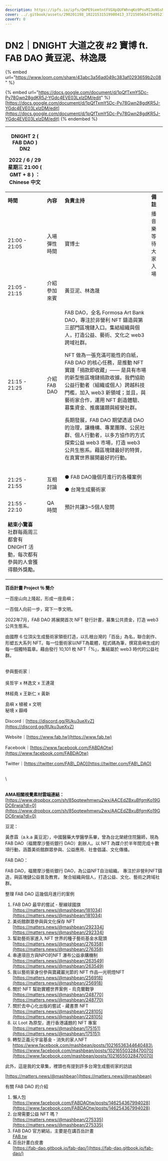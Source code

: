 ```yaml
---
description: https://ipfs.io/ipfs/QmPE9iemtntFVGXpQUFWhnqKo9PsvM13oNSsMoHzemujAq
cover: ../.gitbook/assets/290201198_10221531519980413_3721505654754952189_n.jpeg
coverY: 0
---
```


# DN2｜DNIGHT 大道之夜 #2 寶博 ft. FAB DAO 黃豆泥、林逸晟



{% embed url="https://www.loom.com/share/43abc3a56ad049c383af0293659b2c08" %}

{% embed url="https://docs.google.com/document/d/1pQfTxmY5Dc-Py78Gwn28gdKR5J-YGdc4EVE03LxlzDM/edit" %}
[https://docs.google.com/document/d/1pQfTxmY5Dc-Py78Gwn28gdKR5J-YGdc4EVE03LxlzDM/edit](https://docs.google.com/document/d/1pQfTxmY5Dc-Py78Gwn28gdKR5J-YGdc4EVE03LxlzDM/edit)
{% endembed %}



&#x20;

| <p><strong>DNIGHT 2 ( FAB DAO ) DN2</strong></p><p>2022 / 6 / 29 星期三 21:00 ( GMT + 8 ) ：Chinese  中文</p> |            |                                                                                                                                                                                                                                                                                                                                                                                         |           |
| ------------------------------------------------------------------------------------------------------- | ---------- | --------------------------------------------------------------------------------------------------------------------------------------------------------------------------------------------------------------------------------------------------------------------------------------------------------------------------------------------------------------------------------------- | --------- |
| **時間**                                                                                                  | **內容**     | **負責主持**                                                                                                                                                                                                                                                                                                                                                                                | **備註**    |
| 21:00 - 21:05                                                                                           | 入場彈性時間     | 寶博士                                                                                                                                                                                                                                                                                                                                                                                     | 播音樂等待大家入場 |
| 21:05 - 21:15                                                                                           | 介紹參加來賓     | 黃豆泥、林逸晟                                                                                                                                                                                                                                                                                                                                                                                 |           |
| 21:15 - 21:25                                                                                           | 介紹 FAB DAO | <p>FAB DAO，全名 Formosa Art Bank DAO，專注於非營利 NFT 鑄造與第三部門區塊鏈入口。集結組織與個人，打造公益、藝術、文化之 web3 跨域社群。</p><p> </p><p>NFT 做為一張充滿可能性的白紙，FAB DAO 的核心任務，是推動 NFT 實踐「捐款即收藏」—— 是具有市場的新型態區塊鏈捐款收據。我們協助公益行動者（組織或個人）跨越科技門檻，加入 web3 新領域；並且，與藝術家合作，運用 NFT 創造體驗、募集資金、推廣議題與經營社群。</p><p> </p><p>長期發展，FAB DAO 期望透過 DAO 的治理，讓機構、專業團隊、公民社群、個人行動者，以多方協作的方式探索公益 web3 市場，打造 web3 公共生態系。藉區塊鏈最好的特質，在真實世界展開最好的行動。</p><p> </p> |           |
| 21:25 - 21:55                                                                                           | 互相討論       | <p>●      FAB DAO幾個月進行的各種案例</p><p>●      台灣生成藝術家</p>                                                                                                                                                                                                                                                                                                                                    |           |
| 21:55 - 22:10                                                                                           | QA 時間      | 預計共讓3\~5個人發問                                                                                                                                                                                                                                                                                                                                                                            |           |
| <p><strong>結束小驚喜</strong><br>社群每兩周三都會有 DNIGHT 活動，每次都有參與的人會獲得額外獎勵。</p>                                   |            |                                                                                                                                                                                                                                                                                                                                                                                         |           |

&#x20;

&#x20;

**百岳計畫 Project ％  簡介**

&#x20;

一百座山向上隆起，形成一座島嶼；

一百個人向前一步，寫下一季文明。

&#x20;

2022年7月，FAB DAO 將展開首次 NFT 發行計畫，募集公共資金，打造 web3 公共生態系。

&#x20;

由國際 6 位頂尖生成藝術家領銜打造，以扎根台灣的「百岳」為名，聯合創作、形塑五大系列 NFT。每一位藝術家以NFT為載體，程式碼為筆，撰寫島嶼生成的每一個獨特篇章。藉由發行 10,101 枚 NFT「%」，集結屬於 web3 時代的公益社群。

\
參與藝術家｜\
\
吳哲宇 x 林逸文 x 王連晟

林經堯 x 王新仁 x 黃新

&#x20;

島嶼 x 植被 x 文明\
秘境 x 巔峰

&#x20;

Discord｜[https://discord.gg/RUku3ueXvZ](https://discord.gg/RUku3ueXvZ)

Website｜[https://www.fab.tw](https://www.fab.tw)

Facebook｜[https://www.facebook.com/FABDAOtw](https://www.facebook.com/FABDAOtw)

Twitter｜[https://twitter.com/FAB\_DAO](https://twitter.com/FAB\_DAO)

\
\


\
**AMA相關視覺素材雲端連結：**\
[https://www.dropbox.com/sh/85pqtewhmwru2wx/AACEdZBxuBfgmKo19GDC6rwia?dl=0](https://www.dropbox.com/sh/85pqtewhmwru2wx/AACEdZBxuBfgmKo19GDC6rwia?dl=0)

&#x20;

&#x20;

&#x20;

&#x20;

&#x20;

&#x20;

&#x20;

&#x20;

&#x20;

豆泥：

黃彥霖（a.k.a 黃豆泥），中國醫藥大學醫學系畢，曾為台北榮總住院醫師，現為 FAB DAO（福爾摩沙藝術銀行 DAO）創辦人。以 NFT 為媒介於半年間完成十數項行動，涵蓋美術館群眾參與、公益應用、社會倡議、文化傳播。

&#x20;

FAB DAO：

FAB DAO，福爾摩沙藝術銀行 DAO，為公益NFT自治組織。 專注於非營利NFT鑄造，與區塊鏈公益普及教育。 聚合組織與個人，打造公益、文化、藝術之跨域社群。

&#x20;

整理 FAB DAO 這幾個月進行的案例

&#x20;

1. FAB DAO 最早的嘗試 - 壓線球國旗\
   [ ](https://matters.news/@mashbean/181034)[https://matters.news/@mashbean/181034](https://matters.news/@mashbean/181034)
2. 美術館群眾參與與文化保存 NFT\
   [ ](https://matters.news/@mashbean/292334)[https://matters.news/@mashbean/292334](https://matters.news/@mashbean/292334)
3. 幫助藝術家進入 NFT 世界的種子藝術基金水龍頭\
   [ ](https://matters.news/@mashbean/276358)[https://matters.news/@mashbean/276358](https://matters.news/@mashbean/276358)
4. 串連項目方與NPO的NFT 瀑布公益承購機制\
   [ ](https://matters.news/@mashbean/263549)[https://matters.news/@mashbean/263549](https://matters.news/@mashbean/263549)
5. 我以藝術家身份參與寶藏巖光節的 NFT 作品—光明燈NFT\
   [ ](https://matters.news/@mashbean/256918)[https://matters.news/@mashbean/256918](https://matters.news/@mashbean/256918)
6. 關於 NFT 幫助實體世界案例 - 烏克蘭戰爭\
   [ ](https://matters.news/@mashbean/248770)[https://matters.news/@mashbean/248770](https://matters.news/@mashbean/248770)
7. 關於去中心化出版的嘗試 - 藏書票 NFT\
   [ ](https://matters.news/@mashbean/228105)[https://matters.news/@mashbean/228105](https://matters.news/@mashbean/228105)
8. 以 Loot 為原型，進行香港議題的 NFT 專案\
   [ ](https://matters.news/@mashbean/175151)[https://matters.news/@mashbean/175151](https://matters.news/@mashbean/175151)
9. 轉型正義元宇宙基金 - 消失的家人NFT\
   [ ](https://www.facebook.com/mashbean/posts/10216536344640483)[https://www.facebook.com/mashbean/posts/10216536344640483\
   ](https://www.facebook.com/mashbean/posts/10216536344640483)[ ](https://www.facebook.com/mashbean/posts/10216550328470070)[https://www.facebook.com/mashbean/posts/10216550328470070](https://www.facebook.com/mashbean/posts/10216550328470070)

此外，這是我的文章集，裡頭也有提到許多台灣生成藝術家的訪談

[https://matters.news/@mashbean](https://matters.news/@mashbean)

有關 FAB DAO 的介紹

1. 懶人包\
   [ ](https://www.facebook.com/FABDAOtw/posts/146254367994028)[https://www.facebook.com/FABDAOtw/posts/146254367994028](https://www.facebook.com/FABDAOtw/posts/146254367994028)
2. 台灣需要公益 NFT 嗎？\
   [ ](https://matters.news/@mashbean/275335)[https://matters.news/@mashbean/275335](https://matters.news/@mashbean/275335)
3. FAB DAO 官方網站，主要是在講百岳計畫\
   [ ](http://fab.tw)[FAB.tw](http://fab.tw)
4. 百岳計畫白皮書\
   [ ](https://fab-dao.gitbook.io/fab-dao/)[https://fab-dao.gitbook.io/fab-dao/](https://fab-dao.gitbook.io/fab-dao/)
